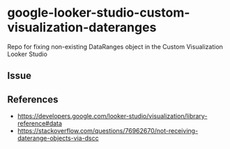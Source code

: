 # google-looker-studio-custom-visualization-dateranges
Repo for fixing non-existing DataRanges object in the Custom Visualization Looker Studio

## Issue


## References
- https://developers.google.com/looker-studio/visualization/library-reference#data
- https://stackoverflow.com/questions/76962670/not-receiving-daterange-objects-via-dscc
